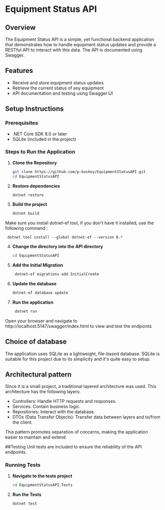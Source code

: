 # Equipment Status API

## Overview

The Equipment Status API is a simple, yet functional backend application that demonstrates how to handle equipment status updates and provide a RESTful API to interact with this data. 
The API is documented using Swagger.

## Features

- Receive and store equipment status updates
- Retrieve the current status of any equipment
- API documentation and testing using Swagger UI

## Setup Instructions

### Prerequisites

- .NET Core SDK 8.0 or later
- SQLite (included in the project)

### Steps to Run the Application

1. **Clone the Repository**

   ```bash
   git clone https://github.com/p-koskey/EquipmentStatusAPI.git
   cd EquipmentStatusAPI

2. **Restore dependencies**
 
     ```bash
     dotnet restore

3. **Build the project**
 
     ```bash
     dotnet build

Make sure you install dotnet-ef tool, if you don't have it installed, use the following command :    
   
     dotnet tool install --global dotnet-ef --version 8.*
     
4. **Change the directory into the API directory**

      ```bash
     cd EquipmentStatusAPI
     
5. **Add the Initial Migration**
 
    ```bash
     dotnet-ef migrations add InitialCreate

6. **Update the database**

     ```bash
     dotnet-ef database update

8. **Run the application**

    ```bash
     dotnet run

Open your browser and navigate to http://localhost:5147/swagger/index.html to view and test the endpoints
     
## Choice of database
The application uses SQLite as a lightweight, file-based database. SQLite is suitable for this project due to its simplicity and it's quite easy to setup. 

## Architectural pattern
Since it is a small project, a traditional layered architecture was used.
This architecture has the following layers:

- Controllers: Handle HTTP requests and responses.
- Services: Contain business logic.
- Repositories: Interact with the database.
- DTOs (Data Transfer Objects): Transfer data between layers and to/from the client.

This pattern promotes separation of concerns, making the application easier to maintain and extend.

##Testing
Unit tests are included to ensure the reliability of the API endpoints. 

### Running Tests
1. **Navigate to the tests project**
   
     ```bash
    cd EquipmentStatusAPI.Tests
     
3. **Run the Tests**
   
     ```bash
    dotnet test
